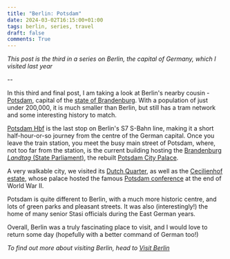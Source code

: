 ```yaml
---
title: "Berlin: Potsdam"
date: 2024-03-02T16:15:00+01:00
tags: berlin, series, travel
draft: false
comments: True
---
```


*This post is the third in a series on Berlin, the capital of Germany, which I visited last year*

--

In this third and final post, I am taking a look at Berlin's nearby cousin - [Potsdam](https://en.wikipedia.org/wiki/Potsdam), capital of the [state of Brandenburg](https://en.wikipedia.org/wiki/Brandenburg). With a population of just under 200,000, it is much smaller than Berlin, but still has a tram network and some interesting history to match.

[Potsdam Hbf](https://en.wikipedia.org/wiki/Potsdam_Hauptbahnhof) is the last stop on Berlin's S7 S-Bahn line, making it a short half-hour-or-so journey from the centre of the German capital. Once you leave the train station, you meet the busy main street of Potsdam, where, not too far from the station, is the current building hosting the [Brandenburg *Landtag* (State Parliament)](https://en.wikipedia.org/wiki/Landtag_Brandenburg), the rebuilt [Potsdam City Palace](https://en.wikipedia.org/wiki/City_Palace,_Potsdam).

A very walkable city, we visited its [Dutch Quarter](https://en.wikipedia.org/wiki/Dutch_Quarter), as well as the [Cecilienhof estate](https://en.wikipedia.org/wiki/Cecilienhof), whose palace hosted the famous [Potsdam conference](https://en.wikipedia.org/wiki/Potsdam_Conference) at the end of World War II.

Potsdam is quite different to Berlin, with a much more historic centre, and lots of green parks and pleasant streets. It was also (interestingly!) the home of many senior Stasi officials during the East German years.

Overall, Berlin was a truly fascinating place to visit, and I would love to return some day (hopefully with a better command of German too!)

*To find out more about visiting Berlin, head to [Visit Berlin](https://www.visitberlin.de/en)*
